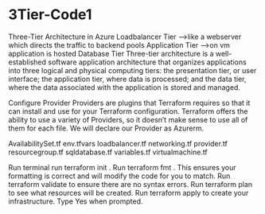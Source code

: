 # 3Tier-Code1


Three-Tier Architecture in Azure
Loadbalancer Tier -->like a webserver which directs the traffic to backend pools
Application Tier -->on vm application is hosted
Database Tier
Three-tier architecture is a well-established software application architecture that organizes applications into three logical and physical computing tiers: the presentation tier, or user interface; the application tier, where data is processed; and the data tier, where the data associated with the application is stored and managed.

Configure Provider
Providers are plugins that Terraform requires so that it can install and use for your Terraform configuration. Terraform offers the ability to use a variety of Providers, so it doesn’t make sense to use all of them for each file. We will declare our Provider as Azurerm.


AvailabilitySet.tf
env.tfvars
loadbalancer.tf
networking.tf
provider.tf
resourcegroup.tf
sqldatabase.tf
variables.tf
virtualmachine.tf

Run terminal run terraform init . Run terraform fmt . This ensures your formatting is correct and will modify the code for you to match. Run terraform validate to ensure there are no syntax errors. Run terraform plan to see what resources will be created. Run terraform apply to create your infrastructure. Type Yes when prompted.
